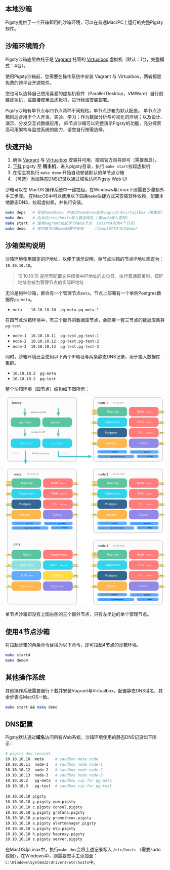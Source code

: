 ## 本地沙箱

Pigsty提供了一个开箱即用的沙箱环境，可以在普通Mac/PC上运行的完整Pigsty软件。

## 沙箱环境简介

Pigsty沙箱底层依托于是 [Vagrant](https://www.vagrantup.com/) 托管的 [Virtualbox](https://www.virtualbox.org/) 虚拟机（默认：1台，完整模式：4台）。

使用Pigsty沙箱前，您需要在操作系统中安装 Vagrant 与 Virtualbox，两者都是免费的跨平台开源软件。

您也可以选择自己使用喜爱的虚拟机软件（Parallel Desktop，VMWare）自行创建虚拟机，或直接使用云虚拟机，进行[标准安装部署](t-deploy.md)。

Pigsty沙箱有单节点与四节点两种不同规格，单节点沙箱为默认配置。
单节点沙箱则适合用于个人开发、实验、学习；作为数据分析与可视化的环境；以及设计、演示、分发交互式数据应用，
四节点沙箱可以完整演示Pigsty的功能，充分探索高可用架构与监控系统的能力，请您自行按需选择。


## 快速开始

1. 确保 [Vagrant](https://www.vagrantup.com/) 与 [Virtualbox](https://www.virtualbox.org/) 安装并可用，按照官方向导即可（需要重启）。
2. [下载](s-install.md#下载) pigsty 至 **宿主机**，进入pigsty目录，执行 `make start`拉起虚拟机
3. 在宿主机执行 `make demo` 开始自动安装默认的单节点沙箱
4. （可选）添加静态DNS记录以通过域名访问Pigsty Web UI

沙箱可以在 MacOS 操作系统中一键拉起，在Windows与Linux下则需要少量额外手工步骤。
在MacOS中可以使用以下四条`make`快捷方式来安装软件依赖，配置本地静态DNS，拉起虚拟机，并执行安装。

```bash
make deps   # 安装homebrew，并通过homebrew安装vagrant与virtualbox（需重启）
make dns    # 向本机/etc/hosts写入静态域名 (需sudo输入密码)
make start  # 使用Vagrant拉起单个meta节点  (start4则为4个节点)
make demo   # 使用单节点Demo配置并安装     (demo4则为4节点demo)
```



## 沙箱架构说明

沙箱环境使用固定的IP地址，以便于演示说明，单节点沙箱的节点IP地址固定为：`10.10.10.10`。

> 10.10.10.10 是所有配置文件模板中IP地址的占位符，执行普通部署时，该IP地址会被为管理节点的实际IP地址

无论是何种沙箱，都会有一个管理节点`meta`，节点上部署有一个单例Postgres数据库`pg-meta`。

* `meta    10.10.10.10  pg-meta.pg-meta-1`


在四节点沙箱环境中，有三个额外的数据库节点，会部署一套三节点的数据库集群`pg-test`

* `node-1  10.10.10.11  pg-test.pg-test-1`
* `node-2  10.10.10.12  pg-test.pg-test-2`
* `node-3  10.10.10.13  pg-test.pg-test-3`

同时，沙箱环境还会使用以下两个IP地址与两条静态DNS记录，用于接入数据库集群。

* `10.10.10.2  pg-meta`
* `10.10.10.2  pg-test`

整个沙箱环境（四节点）结构如下图所示：

![](../_media/sandbox.svg)

单节点沙箱即没有上图右侧的三个额外节点，只有左半边的单个管理节点。

## 使用4节点沙箱

将拉起沙箱的两条命令替换为以下命令，即可拉起4节点的沙箱环境。

```bash
make start4 
make demo4
```


## 其他操作系统

其他操作系统需要自行下载并安装Vagrant与Virtualbox，配置静态DNS域名，其余步骤与MacOS一致。

```bash
make start && make demo
```



## DNS配置

Pigsty默认通过**域名**访问所有Web系统，沙箱环境使用的静态DNS记录如下所示：

```bash
# pigsty dns records
10.10.10.10  meta     # sandbox meta node
10.10.10.11  node-1   # sandbox node node-1
10.10.10.12  node-2   # sandbox node node-2
10.10.10.13  node-3   # sandbox node node-3
10.10.10.2   pg-meta  # sandbox vip for pg-meta
10.10.10.3   pg-test  # sandbox vip for pg-test

10.10.10.10 pigsty
10.10.10.10 y.pigsty yum.pigsty
10.10.10.10 c.pigsty consul.pigsty
10.10.10.10 g.pigsty grafana.pigsty
10.10.10.10 p.pigsty prometheus.pigsty
10.10.10.10 a.pigsty alertmanager.pigsty
10.10.10.10 n.pigsty ntp.pigsty
10.10.10.10 h.pigsty haproxy.pigsty
10.10.10.10 s.pigsty server.pigsty
```

在MacOS与Linux中，执行`make dns`会将上述记录写入 `/etc/hosts` （需要sudo权限），在Windows中，则需要您手工添加至：`C:\Windows\System32\drivers\etc\hosts`中。